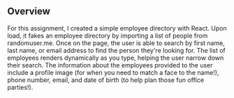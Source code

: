 ## Overview

For this assignment, I created a simple employee directory with React. Upon load, it fakes an employee directory by importing a list of people from randomuser.me. Once on the page, the user is able to search by first name, last name, or email address to find the person they're looking for. The list of employees renders dynamically as you type, helping the user narrow down their search. The information about the employees provided to the user include a profile image (for when you need to match a face to the name!), phone number, email, and date of birth (to help plan those fun office parties!).

